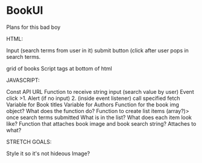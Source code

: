 # BookUI

Plans for this bad boy        

HTML:

Input (search terms from user in it)
submit button (click after user pops in search terms.
<div> grid of books
Script tags at bottom of html


JAVASCRIPT:

Const API URL
Function to receive string input (search value by user)
Event click >1. Alert (if no input) 2. (inside event listener) call specified fetch
Variable for Book titles
Variable for Authors
Function for the book img object? What does the function do?
Function to create list items (array?)> once search terms submitted What is in the list? What does each item look like?
Function that attaches book image and book search string? Attaches to what?



STRETCH GOALS:

Style it so it's not hideous
Image?
  
